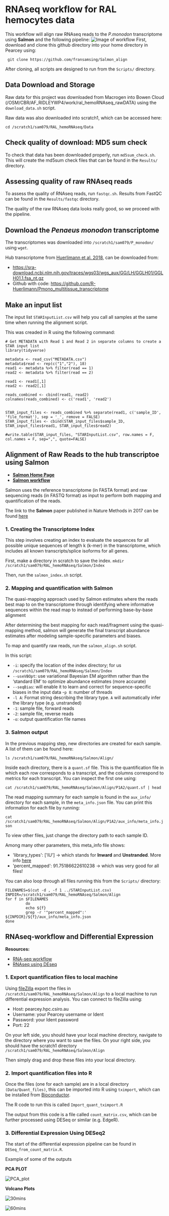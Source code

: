 # RNAseq workflow for RAL hemocytes data
This workflow will align raw RNAseq reads to the *P.monodon* transcriptome using **Salmon** and the following pipeline: 
![Image of workflow](https://github.com/fransamsing/Salmon_align/blob/master/Docs/Analysis_pipeline.png)
First, download and clone this github directory into your home directory in Pearcey using:

``` git clone https://github.com/fransamsing/Salmon_align``` 

After cloning, all scripts are designed to run from the ```Scripts/``` directory.

## Data Download and Storage

Raw data for this project was downloaded from Macrogen into Bowen Cloud (/OSM/CBR/AF_RIDLEYWP4/work/ral_hemoRNAseq_rawDATA) using the ```download_data.sh``` script. 

Raw data was also downloaded into scratch1, which can be accessed here:

```cd /scratch1/sam079/RAL_hemoRNAseq/Data```

## Check quality of download: MD5 sum check

To check that data has been downloaded properly, run ```md5sum_check.sh```. This will create the md5sum check files that can be found in the ```Results/``` directory. 

## Assessing quality of raw RNAseq reads

To assess the quality of RNAseq reads, run ```fastqc.sh```. Results from FastQC can be found in the ```Results/fastqc``` directory. 

The quality of the raw RNAseq data looks really good, so we proceed with the pipeline. 

## Download the *Penaeus monodon* transcriptome

The transcriptomes was downloaded into ```/scratch1/sam079/P_monodon/``` using ```wget```.

Hub transcriptome from [Huerlimann et al. 2018](https://www.nature.com/articles/s41598-018-31148-4), can be downloaded from:

* https://sra-download.ncbi.nlm.nih.gov/traces/wgs03/wgs_aux/GG/LH/GGLH01/GGLH01.1.fsa_nt.gz
* Github with code: https://github.com/R-Huerlimann/Pmono_multitissue_transcriptome

## Make an input list

The input list ```STARInputList.csv``` will help you call all samples at the same time when running the alignment script. 

This was creaded in R using the following command: 

```
# Get METADATA with Read 1 and Read 2 in separate columns to create a STAR input list
library(tidyverse)

metadata <- read_csv("METADATA.csv")
metadata$read <- rep(c("1","2"), 18)
read1 <- metadata %>% filter(read == 1)
read2 <- metadata %>% filter(read == 2)

read1 <- read1[,1]
read2 <- read2[,1]

reads_combined <- cbind(read1, read2)
colnames(reads_combined) <- c('read1', 'read2')


STAR_input_files <- reads_combined %>% separate(read1, c('sample_ID', 'file_format'), sep = '_', remove = FALSE)
STAR_input_files <- cbind(STAR_input_files$sample_ID, STAR_input_files$read1, STAR_input_files$read2)

#write.table(STAR_input_files, "STARInputList.csv", row.names = F, col.names = F, sep=",", quote=FALSE)
```
## Alignment of Raw Reads to the hub transcriptoe using Salmon 

- [**Salmon Home Page**](https://combine-lab.github.io/salmon/)
- [**Salmon workflow**](https://hbctraining.github.io/Intro-to-rnaseq-hpc-salmon/lessons/04_quasi_alignment_salmon.html)

Salmon uses the reference transcriptome (in FASTA format) and raw sequencing reads (in FASTQ format) as input to perform both mapping and quantification of the reads.

The link to the **Salmon** paper published in Nature Methods in 2017 can be found [here](https://www.nature.com/articles/nmeth.4197)

### 1. Creating the Transcriptome Index

This step involves creating an index to evaluate the sequences for all possible unique sequences of length k (k-mer) in the transcriptome, which includes all known transcripts/splice isoforms for all genes.

First, make a directory in scratch to save the index. 
```mkdir /scratch1/sam079/RAL_hemoRNAseq/Salmon/Index```

Then, run the ```salmon_index.sh``` script. 

### 2. Mapping and quantification with Salmon

The quasi-mapping approach used by Salmon estimates where the reads best map to on the transcriptome through identifying where informative sequences within the read map to instead of performing base-by-base alignment

After determining the best mapping for each read/fragment using the quasi-mapping method, salmon will generate the final transcript abundance estimates after modeling sample-specific parameters and biases. 

To map and quantify raw reads, run the ```salmon_align.sh``` script. 

In this script: 

- ```-i```: specify the location of the index directory; for us ```/scratch1/sam079/RAL_hemoRNAseq/Salmon/Index```
- ```--useVBOpt```: use variational Bayesian EM algorithm rather than the ‘standard EM’ to optimize abundance estimates (more accurate)
- ```--seqBias```: will enable it to learn and correct for sequence-specific biases in the input data
-```p 8```: number of threads
- ```-l A```: Format string describing the library type. ```A``` will automatically infer the library type (e.g. unstranded)
- ```-1```: sample file, forward reads
- ```-2```: sample file, reverse reads
- ```-o```: output quantification file names

### 3. Salmon output

In the previous mapping step, new directories are created for each sample. A list of them can be found here: 

```ls /scratch1/sam079/RAL_hemoRNAseq/Salmon/Align/```

Inside each directory, there is a ```quant.sf``` file. This is the quantification file in which each row corresponds to a transcript, and the columns correspond to metrics for each transcript. You can inspect the first one using:

```cat /scratch1/sam079/RAL_hemoRNAseq/Salmon/Align/P1A2/quant.sf | head```

The read mapping summary for each sample is found in the ```aux_info/``` directory for each sample, in the ```meta_info.json``` file. You can print this information for each file by running:

```cat /scratch1/sam079/RAL_hemoRNAseq/Salmon/Align/P1A2/aux_info/meta_info.json```

To view other files, just change the directory path to each sample ID. 

Among many other parameters, this meta_info file shows: 

- 'library_types': ['IU'] -> which stands for **Inward** and **Unstranded**. More info [here](https://salmon.readthedocs.io/en/latest/salmon.html#what-s-this-libtype)
- 'percent_mapped': 91.75186622610238 -> which was very good for all files! 

You can also loop through all files running this from the ```Scripts/``` directory:

```
FILENAMES=$(cut -d , -f 1 ../STARInputList.csv)
INPDIR=/scratch1/sam079/RAL_hemoRNAseq/Salmon/Align
for f in $FILENAMES
         do 
         echo ${f}
         grep -r '"percent_mapped":'  ${INPDIR}/${f}/aux_info/meta_info.json
done 
```

## RNAseq-workflow and Differential Expression

**Resources:**
- [RNA-seq workflow](https://bioconductor.org/packages/release/workflows/vignettes/rnaseqGene/inst/doc/rnaseqGene.html)
- [RNAseq using DEseq](https://bioconductor.org/packages/release/bioc/vignettes/DESeq2/inst/doc/DESeq2.html)

### 1. Export quantification files to local machine 

Using [fileZilla](https://filezilla-project.org/) export the files in ```/scratch1/sam079/RAL_hemoRNAseq/Salmon/Align``` to a local machine to run differential expression analysis. You can connect to fileZilla using:

- Host: pearcey.hpc.csiro.au
- Username: your Pearcey username or Ident
- Password: your Ident password
- Port: 22

On your left side, you should have your local machine directory, navigate to the directory where you want to save the files. On your right side, you should have the scratch1 directory ```/scratch1/sam079/RAL_hemoRNAseq/Salmon/Align```

Then simply drag and drop these files into your local directory. 

### 2. Import quantification files into R 

Once the files (one for each sample) are in a local directory ```(Data/Quant_files)```, this can be imported into R using ```tximport```, which can be installed from [Bioconductor](https://bioconductor.riken.jp/packages/3.7/bioc/vignettes/tximport/inst/doc/tximport.html).

The R code to run this is called ```Import_quant_tximport.R```

The output from this code is a file called ```count_matrix.csv```, which can be further processed using DESeq or similar (e.g. EdgeR). 

### 3. Differential Expression Using DESeq2

The start of the differential expression pipeline can be found in ```DESeq_from_count_matrix.R```. 

Example of some of the outputs

**PCA PLOT**

![PCA_plot](https://github.com/fransamsing/Salmon_align/blob/master/Results/PCA_plot.png)

**Volcano Plots**

![30mins](https://github.com/fransamsing/Salmon_align/blob/master/Results/volcano_plot_30mins.png)


![60mins](https://github.com/fransamsing/Salmon_align/blob/master/Results/volcano_plot_60mins.png)










